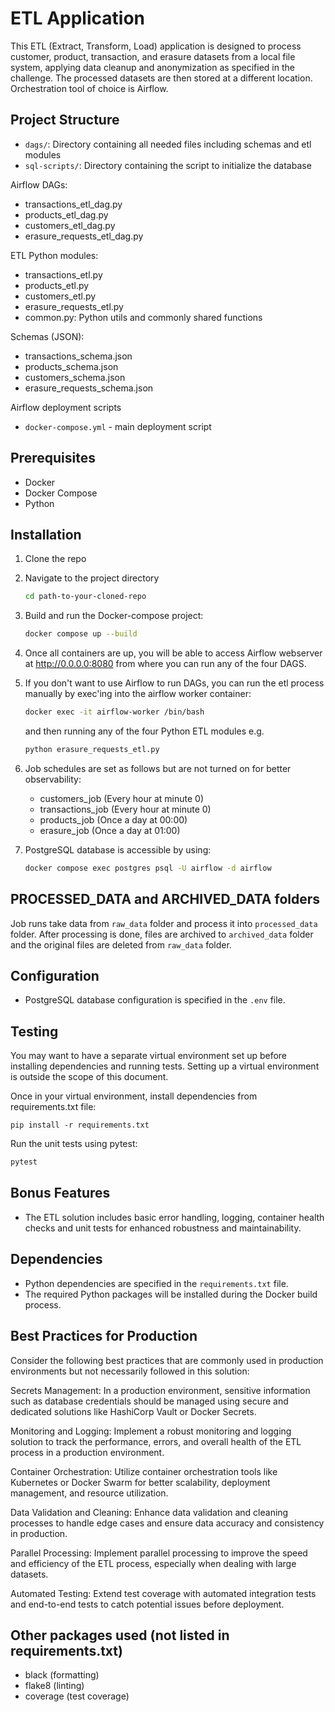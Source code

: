 # ETL Application

This ETL (Extract, Transform, Load) application is designed to process customer, product, transaction, and erasure datasets from a local file system, applying data cleanup and anonymization as specified in the challenge. The processed datasets are then stored at a different location.
Orchestration tool of choice is Airflow.



## Project Structure

- `dags/`: Directory containing all needed files including schemas and etl modules
- `sql-scripts/`: Directory containing the script to initialize the database


Airflow DAGs:
- transactions_etl_dag.py
- products_etl_dag.py
- customers_etl_dag.py
- erasure_requests_etl_dag.py

ETL Python modules:
- transactions_etl.py
- products_etl.py
- customers_etl.py
- erasure_requests_etl.py
- common.py: Python utils and commonly shared functions

Schemas (JSON):
- transactions_schema.json
- products_schema.json
- customers_schema.json
- erasure_requests_schema.json

Airflow deployment scripts

- `docker-compose.yml` - main deployment script 


## Prerequisites

- Docker
- Docker Compose
- Python

## Installation

1. Clone the repo
2. Navigate to the project directory
    ```bash
    cd path-to-your-cloned-repo
    ```
   
3. Build and run the Docker-compose project:

    ```bash
    docker compose up --build
    ```

4. Once all containers are up, you will be able to access Airflow webserver at http://0.0.0.0:8080
from where you can run any of the four DAGS. 


5. If you don't want to use Airflow to run DAGs, you can run the etl process manually by exec'ing into the airflow worker container:

    ```bash
    docker exec -it airflow-worker /bin/bash   
    ```
   
    and then running any of the four Python ETL modules e.g.

    ```bash
    python erasure_requests_etl.py 
    ```


6. Job schedules are set as follows but are not turned on for better observability:

    - customers_job (Every hour at minute 0)
    - transactions_job (Every hour at minute 0)
    - products_job (Once a day at 00:00)
    - erasure_job (Once a day at 01:00)


7. PostgreSQL database is accessible by using:

    ```bash
    docker compose exec postgres psql -U airflow -d airflow
    ```

## PROCESSED_DATA and ARCHIVED_DATA folders

Job runs take data from `raw_data` folder and process it into `processed_data` folder.
After processing is done, files are archived to `archived_data` folder and the original files are deleted from `raw_data` folder.


## Configuration

- PostgreSQL database configuration is specified in the `.env` file.

## Testing

You may want to have a separate virtual environment set up before installing dependencies and running tests.
Setting up a virtual environment is outside the scope of this document.

Once in your virtual environment, install dependencies from requirements.txt file:

    pip install -r requirements.txt

Run the unit tests using pytest:

   ```bash
   pytest
   ```

## Bonus Features

- The ETL solution includes basic error handling, logging, container health checks and unit tests for enhanced robustness and maintainability.

## Dependencies

- Python dependencies are specified in the `requirements.txt` file.
- The required Python packages will be installed during the Docker build process.

## Best Practices for Production

Consider the following best practices that are commonly used in production environments but not necessarily followed in this solution:

Secrets Management: In a production environment, sensitive information such as database credentials should be managed using secure and dedicated solutions like HashiCorp Vault or Docker Secrets.

Monitoring and Logging: Implement a robust monitoring and logging solution to track the performance, errors, and overall health of the ETL process in a production environment.

Container Orchestration: Utilize container orchestration tools like Kubernetes or Docker Swarm for better scalability, deployment management, and resource utilization.

Data Validation and Cleaning: Enhance data validation and cleaning processes to handle edge cases and ensure data accuracy and consistency in production.

Parallel Processing: Implement parallel processing to improve the speed and efficiency of the ETL process, especially when dealing with large datasets.

Automated Testing: Extend test coverage with automated integration tests and end-to-end tests to catch potential issues before deployment.


## Other packages used (not listed in requirements.txt)

- black (formatting)
- flake8 (linting)
- coverage (test coverage)


